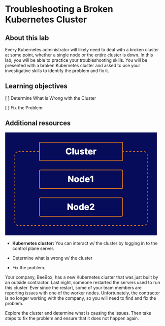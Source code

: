 # Troubleshooting a Broken Kubernetes Cluster

## About this lab

Every Kubernetes administrator will likely need to deal with a broken cluster at some point, whether a single node or the entire cluster is down. In this lab, you will be able to practice your troubleshooting skills. You will be presented with a broken Kubernetes cluster and asked to use your investigative skills to identify the problem and fix it.

## Learning objectives

[ ] Determine What is Wrong with the Cluster

[ ] Fix the Problem

## Additional resources

![Fig. 1 Cluster diagram](../../../../img/troubleshooting/troubleshoot-cluster/demo/diag01.png)

* **Kubernetes cluster:** You can interact w/ the cluster by logging in to the control plane server.

* Determine what is wrong w/ the cluster

* Fix the problem.

Your company, BeeBox, has a new Kubernetes cluster that was just built by an outside contractor. Last night, someone restarted the servers used to run this cluster. Ever since the restart, some of your team members are reporting issues with one of the worker nodes. Unfortunately, the contractor is no longer working with the company, so you will need to find and fix the problem.

Explore the cluster and determine what is causing the issues. Then take steps to fix the problem and ensure that it does not happen again.

